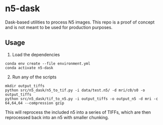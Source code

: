 # n5-dask

Dask-based utilities to process N5 images. This repo is a proof of concept and is not meant to be used for production purposes.

## Usage

1. Load the dependencies

```
conda env create --file environment.yml
conda activate n5-dask
```

2. Run any of the scripts

```
mkdir output_tiffs
python src/n5_dask/n5_to_tif.py -i data/test.n5/ -d mri/c0/s0 -o output_tiffs
python src/n5_dask/tif_to_n5.py -i output_tiffs -o output_n5 -d mri -c 64,64,64 --compression gzip
```

This will reprocess the included n5 into a series of TIFFs, which are then reprocessed back into an n5 with smaller chunking.

